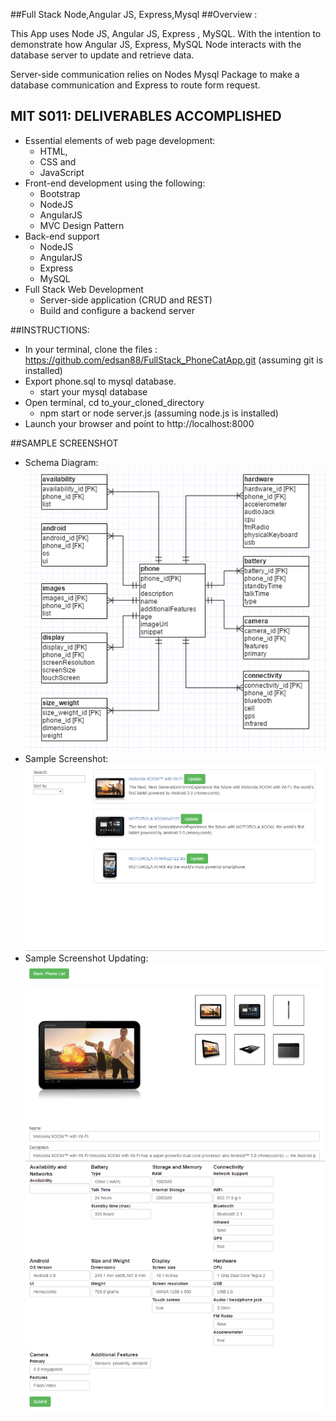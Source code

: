 ##Full Stack Node,Angular JS, Express,Mysql
##Overview :
	<p>This App uses Node JS, Angular JS, Express , MySQL. With the intention to demonstrate how Angular JS, Express, MySQL Node interacts with the database server to update and retrieve data.</p>
	<p>Server-side communication relies on Nodes Mysql Package to make a database communication and Express to route form request.</p>
## MIT S011: DELIVERABLES ACCOMPLISHED
 * Essential elements of web page development:
 	* HTML,
 	* CSS and
 	* JavaScript
 * Front-end development using the following: 	
 	* Bootstrap
 	* NodeJS
 	* AngularJS
 	* MVC Design Pattern
 * Back-end support
 	* NodeJS
 	* AngularJS
 	* Express
 	* MySQL
 * Full Stack Web Development
 	* Server-side application (CRUD and REST)
 	* Build and configure a backend server

##INSTRUCTIONS: 
* In your terminal, clone the files : https://github.com/edsan88/FullStack_PhoneCatApp.git (assuming git is installed)
* Export phone.sql to mysql database.
	* start your mysql database
* Open terminal, cd to_your_cloned_directory 
	* npm start or node server.js (assuming node.js is installed)
* Launch your browser and point to http://localhost:8000


##SAMPLE SCREENSHOT
<ul>
	<li>Schema Diagram:<br> 
		<img src='https://github.com/edsan88/FullStack_PhoneCatApp/blob/master/schema_diagram.jpg'>
	</li>
	<li>
		Sample Screenshot: <br>
		<img src='https://github.com/edsan88/FullStack_PhoneCatApp/blob/master/screenshot_1.jpg'>
	</li>
	<li>
		Sample Screenshot Updating: <br>
		<img src='https://github.com/edsan88/FullStack_PhoneCatApp/blob/master/screenshot_2.jpg'>
	</li>
</ul>